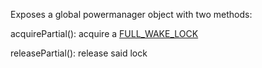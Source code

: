 Exposes a global powermanager object with two methods:

acquirePartial(): acquire a [FULL_WAKE_LOCK](http://developer.android.com/reference/android/os/PowerManager.html)

releasePartial(): release said lock
